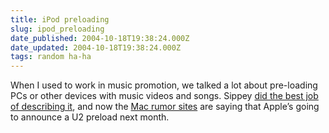 ```yaml
---
title: iPod preloading
slug: ipod_preloading
date_published: 2004-10-18T19:38:24.000Z
date_updated: 2004-10-18T19:38:24.000Z
tags: random ha-ha
---
```


When I used to work in music promotion, we talked a lot about pre-loading PCs or other devices with music videos and songs. Sippey [did the best job of describing it](http://www.theobvious.com/new/2003.07.28.html), and now the [Mac rumor sites](http://www.thinksecret.com/news/0410briefly.html) are saying that Apple’s going to announce a U2 preload next month.
